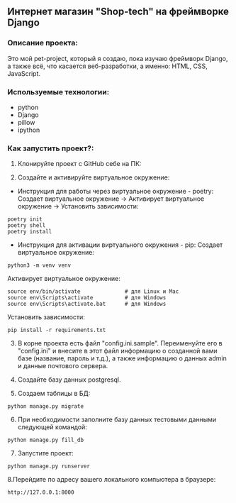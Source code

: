 ## Интернет магазин "Shop-tech" на фреймворке Django

### Описание проекта:

Это мой pet-project, который я создаю, пока изучаю фреймворк Django, а также всё, что касается веб-разработки, а именно:
HTML, CSS, JavaScript.

### Используемые технологии:

- python
- Django
- pillow
- ipython

### Как запустить проект?:

1. Клонируйте проект с GitHub себе на ПК:

2. Создайте и активируйте виртуальное окружение:

- Инструкция для работы через виртуальное окружение - poetry:
  Создает виртуальное окружение -> Активирует виртуальное окружение -> Установить зависимости:

```text
poetry init
poetry shell
poetry install
```

- Инструкция для активации виртуального окружения - pip:
  Создает виртуальное окружение:

```text
python3 -m venv venv
```

Активирует виртуальное окружение:

```text
source env/bin/activate              # для Linux и Mac
source env\Scripts\activate          # для Windows
source env\Scripts\activate.bat      # для Windows
```

Установить зависимости:

```text
pip install -r requirements.txt
```

3. В корне проекта есть файл "config.ini.sample". Переименуйте его в "config.ini" и внесите в этот файл информацию
   о созданной вами базе (название, пароль и т.д.), а также информацию о данных admin и данные почтового сервера.

4. Создайте базу данных postgresql.

5. Создаем таблицы в БД:

```text
python manage.py migrate
```

6. При необходимости заполните базу данных тестовыми данными следующей командой:

```text
python manage.py fill_db
```

7. Запустите проект:

```text
python manage.py runserver
```

8.Перейдите по адресу вашего локального компьютера в браузере:

```text
http://127.0.0.1:8000
```